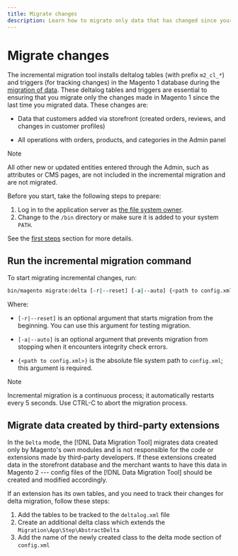 ```yaml
---
title: Migrate changes
description: Learn how to migrate only data that has changed since your last Magento 1 data migration with the [!DNL Data Migration Tool].
---
```


# Migrate changes

The incremental migration tool installs deltalog tables (with prefix `m2_cl_*`) and triggers (for tracking changes) in the Magento 1 database during the [migration of data](data.md). These deltalog tables and triggers are essential to ensuring that you migrate only the changes made in Magento 1 since the last time you migrated data. These changes are:

*  Data that customers added via storefront (created orders, reviews, and changes in customer profiles)

*  All operations with orders, products, and categories in the Admin panel

>[!NOTE]
>
>All other new or updated entities entered through the Admin, such as attributes or CMS pages, are not included in the incremental migration and are not migrated.


Before you start, take the following steps to prepare:

1. Log in to the application server as [the file system owner](../../../installation/prerequisites/file-system/overview.md).
1. Change to the `/bin` directory or make sure it is added to your system `PATH`.

See the [first steps](overview.md#first-steps) section for more details.

## Run the incremental migration command

To start migrating incremental changes, run:

```bash
bin/magento migrate:delta [-r|--reset] [-a|--auto] {<path to config.xml>}
```

Where:

*  `[-r|--reset]` is an optional argument that starts migration from the beginning. You can use this argument for testing migration.

*  `[-a|--auto]` is an optional argument that prevents migration from stopping when it encounters integrity check errors.

*  `{<path to config.xml>}` is the absolute file system path to `config.xml`; this argument is required.

>[!NOTE]
>
>Incremental migration is a continuous process; it automatically restarts every 5 seconds. Use CTRL-C to abort the migration process.


## Migrate data created by third-party extensions

In the `Delta` mode, the [!DNL Data Migration Tool] migrates data created only by Magento's own modules and is not responsible for the code or extensions made by third-party developers. If these extensions created data in the storefront database and the merchant wants to have this data in Magento 2 --- config files of the [!DNL Data Migration Tool] should be created and modified accordingly.

If an extension has its own tables, and you need to track their changes for delta migration, follow these steps:

1. Add the tables to be tracked to the `deltalog.xml` file
1. Create an additional delta class which extends the `Migration\App\Step\AbstractDelta`
1. Add the name of the newly created class to the delta mode section of `config.xml`
